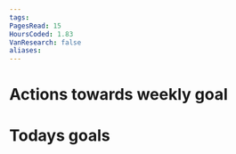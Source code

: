 ```yaml
---
tags: 
PagesRead: 15
HoursCoded: 1.83
VanResearch: false
aliases:
---
```

# Actions towards weekly goal
# Todays goals
